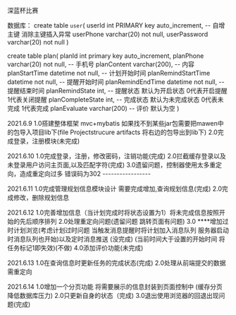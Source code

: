 深蓝杯比赛

数据库：
create table `user`(
userId int PRIMARY key auto_increment, -- 自增主键 消除主键插入异常
userPhone varchar(20) not null,
userPassword varchar(20) not null
)

create table plan(
planId int primary key auto_increment,
planPhone varchar(20) not null, -- 手机号
planContent varchar(200), -- 内容
planStartTime datetime not null,  -- 计划开始时间
planRemindStartTime datetime not null, -- 提醒开始时间
planRemindEndTime datetime not null, -- 提醒结束时间
planRemindState int, -- 提醒状态 默认为开启状态 0代表开启提醒 1代表关闭提醒
planCompleteState int, -- 完成状态 默认为未完成状态 0代表未完成 1代表完成
planEvaluate varchar(200) -- 评价 默认为空
)

2021.6.9
1.0搭建整体框架 mvc+mybatis 如果找不到某些jar包需要把mawen中的包导入项目lib下(file Projectstrucure artifacts 将右边的包导出到lib下)
2.0完成登录，注册模块(未完成)

2021.6.10
1.0完成登录，注册，修改密码，注销功能(完成)
2.0拦截缓存登录以及未登录用户访问主页面,以及匹配字符(完成)
3.0遗留问题，控制器使用太多重定向，造成重定向过多 错误码为302 -----------------

2021.6.11
1.0完成管理规划信息模块设计 需要完成增加,查询规划信息(完成)
2.0完成修改，删除规划信息

2021.6.12
1.0完善增加信息（当计划完成时将状态设置为1）将未完成信息按照开始的先后顺序排列
2.0处理重定向问题(遗留问题 跳转页面有问题)
3.0 ****增加过时计划浏览(考虑计划过时问题 当触发消息提醒时将计划加入消息队列 服务器启动时消息队列也开始)以及定时消息推送 (没完成)
(当前时间大于设置的开始时间 将任务标记1即失效)(不做)
4.0添加评价功能(未完成)

2021.6.13
1.0在查询信息时更新任务的完成状态(完成)
2.0处理从前端提交的数据需重定向

2021.6.14
1.0增加一个分页功能 将需要展示的信息封装到页面控制中 (缓存分页 降低数据库压力)
2.0只更新自身的状态（完成)
3.0退出使用浏览器的回退出现问题(完成)